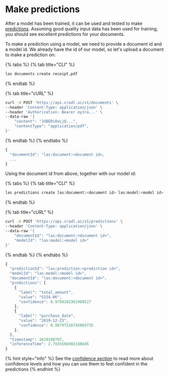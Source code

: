 # Make predictions

After a model has been trained, it can be used and tested to make [predictions](../concepts/predictions.md). Assuming good quality input data has been used for training, you should see excellent predictions for your documents.

To make a prediction using a model, we need to provide a document id and a model id. We already have the id of our model, so let's upload a document to make a prediction on:

{% tabs %}
{% tab title="CLI" %}
```bash
las documents create receipt.pdf
```
{% endtab %}

{% tab title="cURL" %}
```bash
curl -X POST 'https://api.cradl.ai/v1/documents' \
--header 'Content-Type: application/json' \
--header 'Authorization: Bearer eyJra...' \
--data-raw '{
    "content": "JVBERi0xLjQ...",
    "contentType": "application/pdf",
}'
```
{% endtab %}
{% endtabs %}

```javascript
{
  "documentId": "las:document:<document id>,
  ...
}
```

Using the document id from above, together with our model id:

{% tabs %}
{% tab title="CLI" %}
```bash
las predictions create las:document:<document id> las:model:<model id>
```
{% endtab %}

{% tab title="cURL" %}
```bash
curl -X POST 'https://api.cradl.ai/v1/predictions' \
--header 'Content-Type: application/json' \
--data-raw '{
    "documentId": "las:document:<document id>",
    "modelId": "las:model:<model id>"
}'
```
{% endtab %}
{% endtabs %}

```javascript
{
  "predictionId": "las:prediction:<prediction id>",
  "modelId": "las:model:<model id>",
  "documentId": "las:document:<document id>",
  "predictions": [
    {
      "label": "total_amount",
      "value": "5154.06",
      "confidence": 0.9758162361908527
    },
    {
      "label": "purchase_date",
      "value": "2019-12-23",
      "confidence": 0.96797316745869735
    },
  ],
  "timestamp": 1629188787,
  "inferenceTime": 2.7935566902160645
}
```

{% hint style="info" %}
See the [confidence section](../concepts/predictions.md#confidence) to read more about confidence levels and how you can use them to feel confident in the predictions
{% endhint %}

